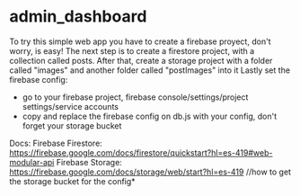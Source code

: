 # admin_dashboard
To try this simple web app you have to create a firebase proyect, don't worry, is easy!
The next step is to create a firestore project, with a collection called posts.
After that, create a storage project with a folder called "images" and another folder called "postImages" into it
Lastly set the firebase config: 
  - go to your firebase project, firebase console/settings/project settings/service accounts
  - copy and replace the firebase config on db.js with your config, don't forget your storage bucket

Docs:
Firebase Firestore: https://firebase.google.com/docs/firestore/quickstart?hl=es-419#web-modular-api
Firebase Storage: https://firebase.google.com/docs/storage/web/start?hl=es-419 //how to get the storage bucket for the config*
